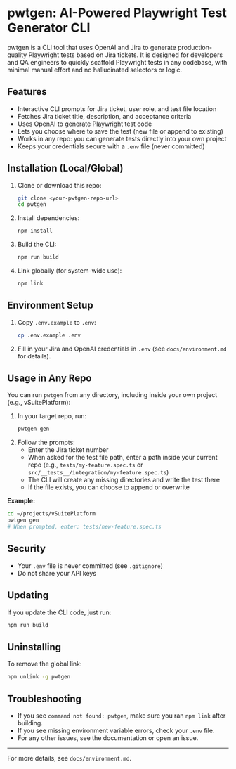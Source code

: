 # pwtgen: AI-Powered Playwright Test Generator CLI

pwtgen is a CLI tool that uses OpenAI and Jira to generate production-quality Playwright tests based on Jira tickets. It is designed for developers and QA engineers to quickly scaffold Playwright tests in any codebase, with minimal manual effort and no hallucinated selectors or logic.

## Features
- Interactive CLI prompts for Jira ticket, user role, and test file location
- Fetches Jira ticket title, description, and acceptance criteria
- Uses OpenAI to generate Playwright test code
- Lets you choose where to save the test (new file or append to existing)
- Works in any repo: you can generate tests directly into your own project
- Keeps your credentials secure with a `.env` file (never committed)

## Installation (Local/Global)
1. Clone or download this repo:
   ```bash
   git clone <your-pwtgen-repo-url>
   cd pwtgen
   ```
2. Install dependencies:
   ```bash
   npm install
   ```
3. Build the CLI:
   ```bash
   npm run build
   ```
4. Link globally (for system-wide use):
   ```bash
   npm link
   ```

## Environment Setup
1. Copy `.env.example` to `.env`:
   ```bash
   cp .env.example .env
   ```
2. Fill in your Jira and OpenAI credentials in `.env` (see `docs/environment.md` for details).

## Usage in Any Repo
You can run `pwtgen` from any directory, including inside your own project (e.g., vSuitePlatform):

1. In your target repo, run:
   ```bash
   pwtgen gen
   ```
2. Follow the prompts:
   - Enter the Jira ticket number
   - When asked for the test file path, enter a path inside your current repo (e.g., `tests/my-feature.spec.ts` or `src/__tests__/integration/my-feature.spec.ts`)
   - The CLI will create any missing directories and write the test there
   - If the file exists, you can choose to append or overwrite

**Example:**
```bash
cd ~/projects/vSuitePlatform
pwtgen gen
# When prompted, enter: tests/new-feature.spec.ts
```

## Security
- Your `.env` file is never committed (see `.gitignore`)
- Do not share your API keys

## Updating
If you update the CLI code, just run:
```bash
npm run build
```

## Uninstalling
To remove the global link:
```bash
npm unlink -g pwtgen
```

## Troubleshooting
- If you see `command not found: pwtgen`, make sure you ran `npm link` after building.
- If you see missing environment variable errors, check your `.env` file.
- For any other issues, see the documentation or open an issue.

---

For more details, see `docs/environment.md`.

